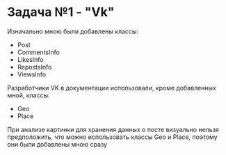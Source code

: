 # Задача №1 - "Vk"
Изначально мною были добавлены классы:
- Post
- СommentsInfo
- LikesInfo
- RepostsInfo
- ViewsInfo

Разработчики VK в документации использовали, кроме добавленных мной, классы:
- Geo
- Place

При анализе картинки для хранения данных о посте визуально нельзя предположить, что можно использовать классы Geo и Place, поэтому они были добавлены мною сразу
